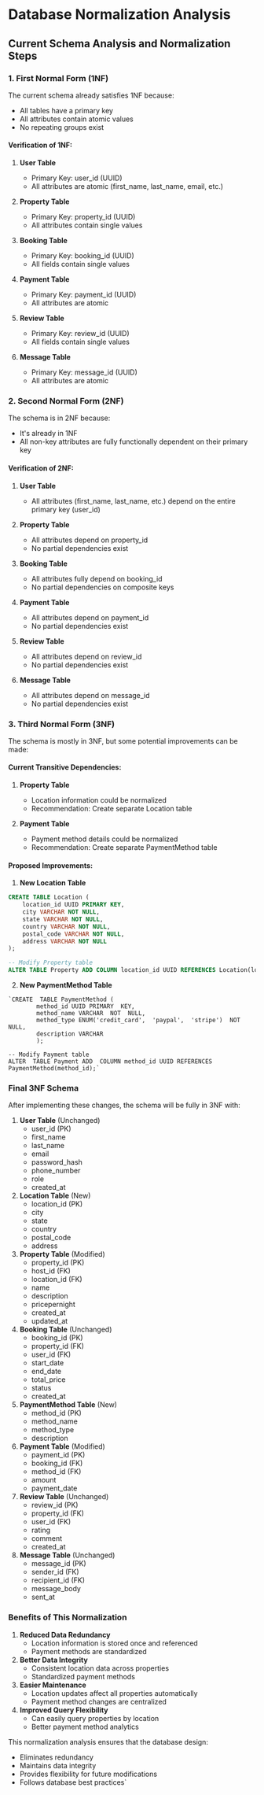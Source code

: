 
# Database Normalization Analysis

## Current Schema Analysis and Normalization Steps

### 1. First Normal Form (1NF)
The current schema already satisfies 1NF because:
- All tables have a primary key
- All attributes contain atomic values
- No repeating groups exist

#### Verification of 1NF:
1. **User Table**
   - Primary Key: user_id (UUID)
   - All attributes are atomic (first_name, last_name, email, etc.)

2. **Property Table**
   - Primary Key: property_id (UUID)
   - All attributes contain single values

3. **Booking Table**
   - Primary Key: booking_id (UUID)
   - All fields contain single values

4. **Payment Table**
   - Primary Key: payment_id (UUID)
   - All attributes are atomic

5. **Review Table**
   - Primary Key: review_id (UUID)
   - All fields contain single values

6. **Message Table**
   - Primary Key: message_id (UUID)
   - All attributes are atomic

### 2. Second Normal Form (2NF)
The schema is in 2NF because:
- It's already in 1NF
- All non-key attributes are fully functionally dependent on their primary key

#### Verification of 2NF:
1. **User Table**
   - All attributes (first_name, last_name, etc.) depend on the entire primary key (user_id)

2. **Property Table**
   - All attributes depend on property_id
   - No partial dependencies exist

3. **Booking Table**
   - All attributes fully depend on booking_id
   - No partial dependencies on composite keys

4. **Payment Table**
   - All attributes depend on payment_id
   - No partial dependencies exist

5. **Review Table**
   - All attributes depend on review_id
   - No partial dependencies exist

6. **Message Table**
   - All attributes depend on message_id
   - No partial dependencies exist

### 3. Third Normal Form (3NF)
The schema is mostly in 3NF, but some potential improvements can be made:

#### Current Transitive Dependencies:

1. **Property Table**
   - Location information could be normalized
   - Recommendation: Create separate Location table

2. **Payment Table**
   - Payment method details could be normalized
   - Recommendation: Create separate PaymentMethod table

#### Proposed Improvements:

1. **New Location Table**
```sql
CREATE TABLE Location (
    location_id UUID PRIMARY KEY,
    city VARCHAR NOT NULL,
    state VARCHAR NOT NULL,
    country VARCHAR NOT NULL,
    postal_code VARCHAR NOT NULL,
    address VARCHAR NOT NULL
);

-- Modify Property table
ALTER TABLE Property ADD COLUMN location_id UUID REFERENCES Location(location_id);
```

2.  **New PaymentMethod Table**
```
`CREATE  TABLE PaymentMethod (   
		method_id UUID PRIMARY  KEY, 
		method_name VARCHAR  NOT  NULL, 
		method_type ENUM('credit_card',  'paypal',  'stripe')  NOT  NULL, 
		description VARCHAR 
		);   

-- Modify Payment table 
ALTER  TABLE Payment ADD  COLUMN method_id UUID REFERENCES PaymentMethod(method_id);`
```
### Final 3NF Schema

After implementing these changes, the schema will be fully in 3NF with:

1.  **User Table** (Unchanged)
    -   user_id (PK)
    -   first_name
    -   last_name
    -   email
    -   password_hash
    -   phone_number
    -   role
    -   created_at
2.  **Location Table** (New)
    -   location_id (PK)
    -   city
    -   state
    -   country
    -   postal_code
    -   address
3.  **Property Table** (Modified)
    -   property_id (PK)
    -   host_id (FK)
    -   location_id (FK)
    -   name
    -   description
    -   pricepernight
    -   created_at
    -   updated_at
4.  **Booking Table** (Unchanged)
    -   booking_id (PK)
    -   property_id (FK)
    -   user_id (FK)
    -   start_date
    -   end_date
    -   total_price
    -   status
    -   created_at
5.  **PaymentMethod Table** (New)
    -   method_id (PK)
    -   method_name
    -   method_type
    -   description
6.  **Payment Table** (Modified)
    -   payment_id (PK)
    -   booking_id (FK)
    -   method_id (FK)
    -   amount
    -   payment_date
7.  **Review Table** (Unchanged)
    -   review_id (PK)
    -   property_id (FK)
    -   user_id (FK)
    -   rating
    -   comment
    -   created_at
8.  **Message Table** (Unchanged)
    -   message_id (PK)
    -   sender_id (FK)
    -   recipient_id (FK)
    -   message_body
    -   sent_at

### Benefits of This Normalization

1.  **Reduced Data Redundancy**
    -   Location information is stored once and referenced
    -   Payment methods are standardized
2.  **Better Data Integrity**
    -   Consistent location data across properties
    -   Standardized payment methods
3.  **Easier Maintenance**
    -   Location updates affect all properties automatically
    -   Payment method changes are centralized
4.  **Improved Query Flexibility**
    -   Can easily query properties by location
    -   Better payment method analytics


 This normalization analysis ensures that the database design: 
 - Eliminates redundancy 
 - Maintains data integrity 
 - Provides flexibility for future modifications 
 - Follows database best practices`